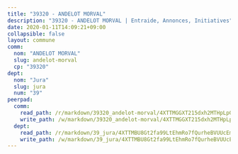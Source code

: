 ```yaml
---
title: "39320 - ANDELOT MORVAL"
description: "39320 - ANDELOT MORVAL | Entraide, Annonces, Initiatives"
date: 2020-01-11T14:09:21+09:00
collapsible: false
layout: commune
comm:
  nom: "ANDELOT MORVAL"
  slug: andelot-morval
  cp: "39320"
dept:
  nom: "Jura"
  slug: jura
  num: "39"
peerpad:
  comm:
    read_path: /r/markdown/39320_andelot-morval/4XTTMGGXT215dxh2MTHpLpGQMFBPPR52yTXvFihc7z1XwTSWx
    write_path: /w/markdown/39320_andelot-morval/4XTTMGGXT215dxh2MTHpLpGQMFBPPR52yTXvFihc7z1XwTSWx-K3TgU5PSbFdCcWhxoBWExMC6pRWAoKrJ8FEDunTQxuhUVidBaH6FMAZged87SnQjgqhhTeNp4krg6H79jFSiZ9ow5Fzz5rdboetgEtHnFJrHhCMomZn14LZDUgcAe7tHUSii3wU8
  dept:
    read_path: /r/markdown/39_jura/4XTTMBU8Gt2fa99LtEhmRo7fQurheBVUUcEmcUcrj82YN8mg7
    write_path: /w/markdown/39_jura/4XTTMBU8Gt2fa99LtEhmRo7fQurheBVUUcEmcUcrj82YN8mg7-K3TgTcNZmu4vnNMaCfgcL8UVTLrMMzc995tkrcbQnJrz2QJUTFFzY77q7ECMK21XeFnonjpMWqFzgVngXjdq8HzYe3HRbuYXbvX8ofWBv48UvWuvbrbp8aQGQQcfezWASxj7orH1
---
```


